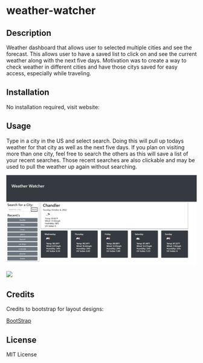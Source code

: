 # weather-watcher
 
## Description
Weather dashboard that allows user to selected multiple cities and see the forecast. 
This allows user to have a saved list to click on and see the current weather along with 
the next five days. Motivation was to create a way to check weather in different cities 
and have those citys saved for easy access, especially while traveling.  


## Installation

No installation required, visit website:

## Usage

Type in a city in the US and select search. Doing this will pull up todays weather for that city as well as the next five days. If you plan on visiting more than one city, feel free to search the others as this will save a list of your recent searches. Those recent searches are also clickable and may be used to pull the weather up again without searching.

<img src= "assets/WeatherWatcher.jpg"></img>

<img src= "(assets/Weather%20Watcher.webm"></img>

## Credits

Credits to bootstrap for layout designs:

<a href= "https://getbootstrap.com/" target="_blank">BootStrap</a>

## License

MIT License 

